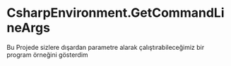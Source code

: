 # CsharpEnvironment.GetCommandLineArgs
Bu Projede sizlere dışardan parametre alarak çalıştırabileceğimiz bir program örneğini gösterdim
